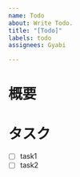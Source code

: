 ```yaml
---
name: Todo
about: Write Todo.
title: "[Todo]"
labels: todo
assignees: Gyabi

---
```


# 概要


# タスク
- [ ] task1
- [ ] task2
